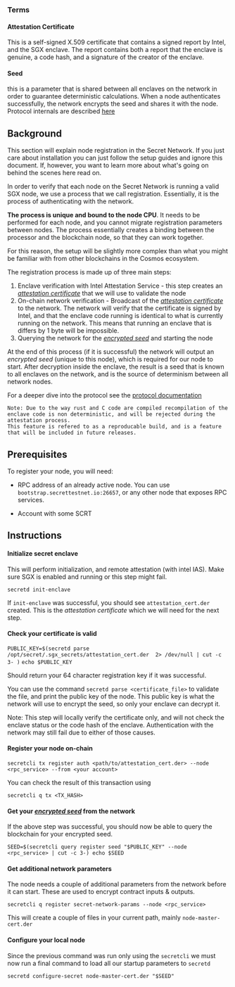 ### Terms

#### Attestation Certificate
This is a self-signed X.509 certificate that contains a signed report by Intel, and the SGX enclave. 
The report contains both a report that the enclave is genuine, a code hash, and a signature of the creator of the enclave.

#### Seed
this is a parameter that is shared between all enclaves on the network in order to guarantee deterministic calculations. 
When a node authenticates successfully, the network encrypts the seed and shares it with the node. Protocol internals are described [here](https://github.com/scrtlabs/SecretNetwork/blob/master/docs/protocol/encryption-specs.md)  

## Background

This section will explain node registration in the Secret Network. If you just care about installation you can just follow the setup guides and ignore this document.
If, however, you want to learn more about what's going on behind the scenes here read on.

In order to verify that each node on the Secret Network is running a valid SGX node, we use a process that we call registration.
Essentially, it is the process of authenticating with the network. 

__The process is unique and bound to the node CPU__. It needs to be performed for each node, and you cannot migrate registration parameters between nodes. 
The process essentially creates a binding between the processor and the blockchain node, so that they can work together.

For this reason, the setup will be slightly more complex than what you might be familiar with from other blockchains in the Cosmos ecosystem. 

The registration process is made up of three main steps:

1. Enclave verification with Intel Attestation Service - this step creates an [_attestation certificate_](#attestation-certificate) that we will use to 
validate the node
2. On-chain network verification - Broadcast of the [_attestation certificate_](#attestation-certificate) to the network. The network will verify that 
the certificate is signed by Intel, and that the enclave code running is identical to what is currently running on the network.
This means that running an enclave that is differs by 1 byte will be impossible.
3. Querying the network for the [_encrypted seed_](#seed) and starting the node

At the end of this process (if it is successful) the network will output an _encrypted seed_ (unique to this node), which is required for our node to start. 
After decryption inside the enclave, the result is a seed that is known to all enclaves on the network, and is the source of determinism between all network nodes.

For a deeper dive into the protocol see the [protocol documentation](https://github.com/scrtlabs/SecretNetwork/blob/master/docs/protocol/encryption-specs.md#node-startup)

```
Note: Due to the way rust and C code are compiled recompilation of the enclave code is non deterministic, and will be rejected during the attestation process.
This feature is refered to as a reproducable build, and is a feature that will be included in future releases.
```

## Prerequisites

To register your node, you will need:

* RPC address of an already active node. You can use `bootstrap.secrettestnet.io:26657`, or any other node that exposes RPC services.

* Account with some SCRT

## Instructions

#### Initialize secret enclave

This will perform initialization, and remote attestation (with intel IAS). Make sure SGX is enabled and running 
or this step might fail. 

`secretd init-enclave`

If `init-enclave` was successful, you should see `attestation_cert.der` created. This is the _attestation certificate_ which we will 
need for the next step.

#### Check your certificate is valid

`PUBLIC_KEY=$(secretd parse /opt/secret/.sgx_secrets/attestation_cert.der  2> /dev/null | cut -c 3- )`
`echo $PUBLIC_KEY`

Should return your 64 character registration key if it was successful.

You can use the command `secretd parse <certificate_file>` to validate the file, and print the public key of the node.
This public key is what the network will use to encrypt the seed, so only your enclave can decrypt it.

Note: This step will locally verify the certificate only, and will not check the enclave status or the code hash of the enclave. 
Authentication with the network may still fail due to either of those causes.

#### Register your node on-chain

`secretcli tx register auth <path/to/attestation_cert.der> --node <rpc_service> --from <your account>`

You can check the result of this transaction using 

`secretcli q tx <TX_HASH>` 

#### Get your [_encrypted seed_](#seed) from the network

If the above step was successful, you should now be able to query the blockchain for your encrypted seed.

`SEED=$(secretcli query register seed "$PUBLIC_KEY" --node <rpc_service> | cut -c 3-)
echo $SEED`

#### Get additional network parameters

The node needs a couple of additional parameters from the network before it can start. These are used to encrypt contract inputs & outputs.

`secretcli q register secret-network-params --node <rpc_service>`

This will create a couple of files in your current path, mainly `node-master-cert.der`

#### Configure your local node

Since the previous command was run only using the `secretcli` we must now run a final command to load all our startup parameters to `secretd`

`secretd configure-secret node-master-cert.der "$SEED"`

